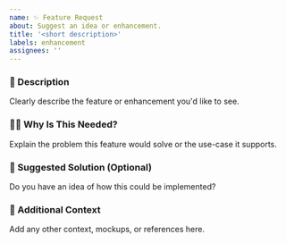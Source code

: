```yaml
---
name: ✨ Feature Request
about: Suggest an idea or enhancement.
title: '<short description>'
labels: enhancement
assignees: ''
---
```


### 🌟 Description

Clearly describe the feature or enhancement you'd like to see.

### 🤷‍♂️ Why Is This Needed?

Explain the problem this feature would solve or the use-case it supports.

### 🧩 Suggested Solution (Optional)

Do you have an idea of how this could be implemented?

### 📎 Additional Context

Add any other context, mockups, or references here.

